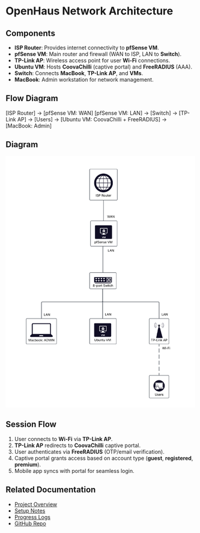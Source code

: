 # OpenHaus Network Architecture

## Components
- **ISP Router**: Provides internet connectivity to **pfSense VM**.
- **pfSense VM**: Main router and firewall (WAN to ISP, LAN to **Switch**).
- **TP-Link AP**: Wireless access point for user **Wi-Fi** connections.
- **Ubuntu VM**: Hosts **CoovaChilli** (captive portal) and **FreeRADIUS** (AAA).
- **Switch**: Connects **MacBook**, **TP-Link AP**, and **VMs**.
- **MacBook**: Admin workstation for network management.

## Flow Diagram
[ISP Router] → [pfSense VM: WAN]
[pfSense VM: LAN] → [Switch]
→ [TP-Link AP] → [Users]
→ [Ubuntu VM: CoovaChilli + FreeRADIUS]
→ [MacBook: Admin]

## Diagram
![OpenHaus Network Architecture Diagram](/docs/images/network_architecture.png)

## Session Flow
1. User connects to **Wi-Fi** via **TP-Link AP**.
2. **TP-Link AP** redirects to **CoovaChilli** captive portal.
3. User authenticates via **FreeRADIUS** (OTP/email verification).
4. Captive portal grants access based on account type (**guest**, **registered**, **premium**).
5. Mobile app syncs with portal for seamless login.

## Related Documentation
- [Project Overview](docs/project_overview.md)
- [Setup Notes](docs/setup_notes.md)
- [Progress Logs](docs/progress_logs/day1_planning.md)
- [GitHub Repo](https://lnkd.in/dFRRjj85)


